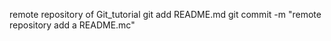 remote repository of Git_tutorial
git add README.md
git commit -m "remote repository add a README.mc"
